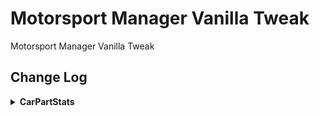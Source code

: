 # Motorsport Manager Vanilla Tweak
Motorsport Manager Vanilla Tweak
## Change Log
<details>
  <summary><b>CarPartStats</b></summary>
  <p>
    #### weightStrippedReliabilityMin
    ##### BEFORE
    ```c#
    public const float weightStrippedReliabilityMin = 0.5f;
    ```
    ##### AFTER
    ```c#
    public const float weightStrippedReliabilityMin = 0.7f;
    ```
  </p>
</details>
